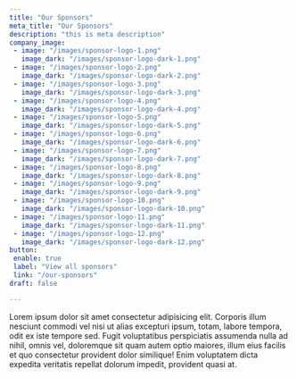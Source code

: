 ```yaml
---
title: "Our Sponsors"
meta_title: "Our Sponsors"
description: "this is meta description"
company_image: 
 - image: "/images/sponsor-logo-1.png"
   image_dark: "/images/sponsor-logo-dark-1.png"
 - image: "/images/sponsor-logo-2.png"
   image_dark: "/images/sponsor-logo-dark-2.png"
 - image: "/images/sponsor-logo-3.png"
   image_dark: "/images/sponsor-logo-dark-3.png"
 - image: "/images/sponsor-logo-4.png"
   image_dark: "/images/sponsor-logo-dark-4.png"
 - image: "/images/sponsor-logo-5.png"
   image_dark: "/images/sponsor-logo-dark-5.png"
 - image: "/images/sponsor-logo-6.png"
   image_dark: "/images/sponsor-logo-dark-6.png"
 - image: "/images/sponsor-logo-7.png"
   image_dark: "/images/sponsor-logo-dark-7.png"
 - image: "/images/sponsor-logo-8.png"
   image_dark: "/images/sponsor-logo-dark-8.png"
 - image: "/images/sponsor-logo-9.png"
   image_dark: "/images/sponsor-logo-dark-9.png"
 - image: "/images/sponsor-logo-10.png"
   image_dark: "/images/sponsor-logo-dark-10.png"
 - image: "/images/sponsor-logo-11.png"
   image_dark: "/images/sponsor-logo-dark-11.png"
 - image: "/images/sponsor-logo-12.png"
   image_dark: "/images/sponsor-logo-dark-12.png"
button:
 enable: true
 label: "View all sponsors"
 link: "/our-sponsors"
draft: false

---
```


Lorem ipsum dolor sit amet consectetur adipisicing elit. Corporis illum nesciunt commodi vel nisi ut alias excepturi ipsum, totam, labore tempora, odit ex iste tempore sed. Fugit voluptatibus perspiciatis assumenda nulla ad nihil, omnis vel, doloremque sit quam autem optio maiores, illum eius facilis et quo consectetur provident dolor similique! Enim voluptatem dicta expedita veritatis repellat dolorum impedit, provident quasi at.
